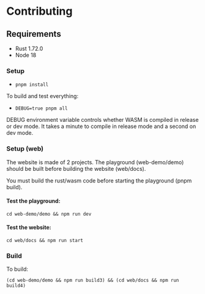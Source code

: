 # Contributing

## Requirements

- Rust 1.72.0
- Node 18

### Setup

- `pnpm install`

To build and test everything:

- `DEBUG=true pnpm all`

DEBUG environment variable controls whether WASM is compiled in release or dev mode. It takes a minute to compile in release mode and a second on dev mode.

### Setup (web)

The website is made of 2 projects. The playground (web-demo/demo) should be built before building the website (web/docs).

You must build the rust/wasm code before starting the playground (pnpm build).

#### Test the playground:

`cd web-demo/demo && npm run dev`

#### Test the website:

`cd web/docs && npm run start`

### Build

To build:

`(cd web-demo/demo && npm run build3) && (cd web/docs && npm run build4)`
